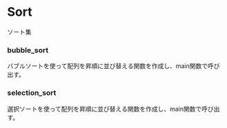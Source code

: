 # Sort
ソート集
### bubble_sort  
バブルソートを使って配列を昇順に並び替える関数を作成し、main関数で呼び出す。

### selection_sort  
選択ソートを使って配列を昇順に並び替える関数を作成し、main関数で呼び出す。

